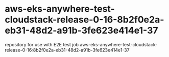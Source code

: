 # aws-eks-anywhere-test-cloudstack-release-0-16-8b2f0e2a-eb31-48d2-a91b-3fe623e414e1-37
repository for use with E2E test job aws-eks-anywhere-test-cloudstack-release-0-16:8b2f0e2a-eb31-48d2-a91b-3fe623e414e1-37
